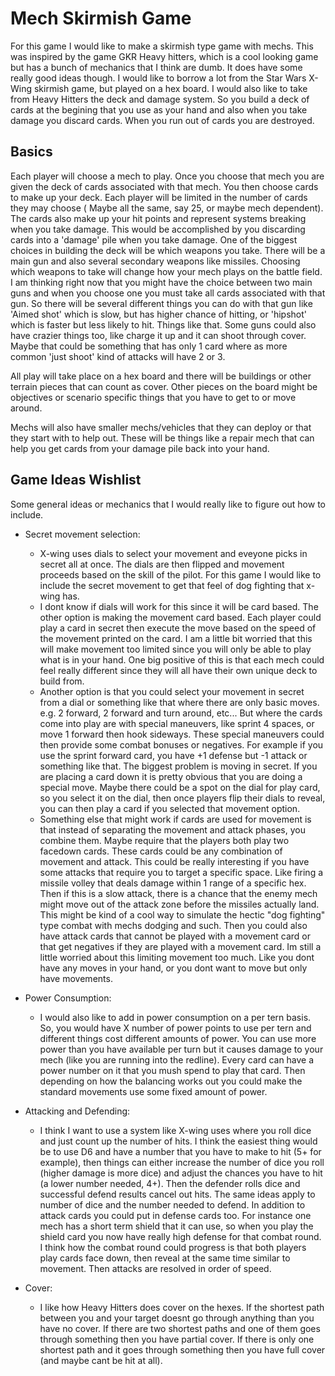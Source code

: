 # Mech Skirmish Game
For this game I would like to make a skirmish type game with mechs. This was
inspired by the game GKR Heavy hitters, which is a cool looking game but has a
bunch of mechanics that I think are dumb. It does have some really good ideas
though. I would like to borrow a lot from the Star Wars X-Wing skirmish game,
but played on a hex board. I would also like to take from Heavy Hitters the
deck and damage system. So you build a deck of cards at the begining that you
use as your hand and also when you take damage you discard cards. When you run
out of cards you are destroyed.

## Basics
Each player will choose a mech to play. Once you choose that mech you are given
the deck of cards associated with that mech. You then choose cards to make up
your deck. Each player will be limited in the number of cards they may choose (
Maybe all the same, say 25, or maybe mech dependent). The cards also make up
your hit points and represent systems breaking when you take damage. This would
be accomplished by you discarding cards into a 'damage' pile when you take
damage. One of the
biggest choices in building the deck will be which weapons you take. There will
be a main gun and also several secondary weapons like missiles. Choosing which
weapons to take will change how your mech plays on the battle field. I am thinking
right now that you might have the choice between two main guns and when you choose
one you must take all cards associated with that gun. So there will be several
different things you can do with that gun like 'Aimed shot' which is slow, but
has higher chance of hitting, or 'hipshot' which is faster but less likely to hit.
Things like that. Some guns could also have crazier things too, like charge it up
and it can shoot through cover. Maybe that could be something that has only 1 card
where as more common 'just shoot' kind of attacks will have 2 or 3.

All play will take place on a hex board and there will be buildings or other
terrain pieces that can count as cover. Other pieces on the board might be
objectives or scenario specific things that you have to get to or move around.

Mechs will also have smaller mechs/vehicles that they can deploy or that they
start with to help out. These will be things like a repair mech that can help you
get cards from your damage pile back into your hand.

## Game Ideas Wishlist
Some general ideas or mechanics that I would really like to figure out how to
include.
 - Secret movement selection:
   * X-wing uses dials to select your movement and eveyone picks in secret all
   at once. The dials are then flipped and movement proceeds based on the skill
   of the pilot. For this game I would like to include the secret movement to
   get that feel of dog fighting that x-wing has.
   * I dont know if dials will work for this since it will be card based. The
   other option is making the movement card based. Each player could play a
   card in secret then execute the move based on the speed of the movement
   printed on the card. I am a little bit worried that this will make movement
   too limited since you will only be able to play what is in your hand. One
   big positive of this is that each mech could feel really different since
   they will all have their own unique deck to build from.
   * Another option is that you could select your movement in secret from a
   dial or something like that where there are only basic moves. e.g. 2 forward,
   2 forward and turn around, etc... But where the cards come into play are with
   special maneuvers, like sprint 4 spaces, or move 1 forward then hook sideways.
   These special maneuvers could then provide some combat bonuses or negatives.
   For example if you use the sprint forward card, you have +1 defense but -1
   attack or something like that. The biggest problem is moving in secret. If you
   are placing a card down it is pretty obvious that you are doing a special move.
   Maybe there could be a spot on the dial for play card, so you select it on
   the dial, then once players flip their dials to reveal, you can then play a
   card if you selected that movement option.
   * Something else that might work if cards are used for movement is that instead
   of separating the movement and attack phases, you combine them. Maybe require
   that the players both play two facedown cards. These cards could be any combination
   of movement and attack. This could be really interesting if you have some attacks
   that require you to target a specific space. Like firing a missile volley that
   deals damage within 1 range of a specific hex. Then if this is a slow attack,
   there is a chance that the enemy mech might move out of the attack zone before
   the missiles actually land. This might be kind of a cool way to simulate the
   hectic "dog fighting" type combat with mechs dodging and such. Then you could
   also have attack cards that cannot be played with a movement card or that get
   negatives if they are played with a movement card. Im still a little worried
   about this limiting movement too much. Like you dont have any moves in your
   hand, or you dont want to move but only have movements.

 - Power Consumption:
   * I would also like to add in power consumption on a per tern basis. So,
   you would have X number of power points to use per tern and different things
   cost different amounts of power. You can use more power than you have available
   per turn but it causes damage to your mech (like you are running into the redline).
   Every card can have a power number on it that you mush spend to play that card.
   Then depending on how the balancing works out you could make the standard movements
   use some fixed amount of power.

 - Attacking and Defending:
   * I think I want to use a system like X-wing uses where you roll dice and just
   count up the number of hits. I think the easiest thing would be to use D6
   and have a number that you have to make to hit (5+ for example), then things
   can either increase the number of dice you roll (higher damage is more dice)
   and adjust the chances you have to hit (a lower number needed, 4+). Then the
   defender rolls dice and successful defend results cancel out hits. The same
   ideas apply to number of dice and the number needed to defend. In addition
   to attack cards you could put in defense cards too. For instance one mech has
   a short term shield that it can use, so when you play the shield card you
   now have really high defense for that combat round. I think how the combat
   round could progress is that both players play cards face down, then reveal
   at the same time similar to movement. Then attacks are resolved in order of
   speed.

 - Cover:
   * I like how Heavy Hitters does cover on the hexes. If the shortest path between
   you and your target doesnt go through anything than you have no cover. If there
   are two shortest paths and one of them goes through something then you have
   partial cover. If there is only one shortest path and it goes through something
   then you have full cover (and maybe cant be hit at all).
